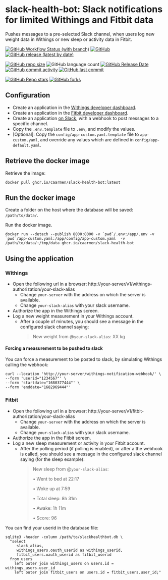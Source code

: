 # slack-health-bot: Slack notifications for limited Withings and Fitbit data

Pushes messages to a pre-selected Slack channel, when users log new weight data in Withings or new sleep or activity data in Fitbit.

[![GitHub Workflow Status (with branch)](https://img.shields.io/github/actions/workflow/status/caarmen/slack-health-bot/check.yml)](https://github.com/caarmen/slack-health-bot/actions/workflows/check.yml?query=branch%3Amain)
[![GitHub](https://img.shields.io/github/license/caarmen/slack-health-bot)](https://github.com/caarmen/slack-health-bot/blob/main/LICENSE)
[![GitHub release (latest by date)](https://img.shields.io/github/v/release/caarmen/slack-health-bot)](https://github.com/caarmen/slack-health-bot/releases)

[![GitHub repo size](https://img.shields.io/github/repo-size/caarmen/slack-health-bot)](https://github.com/caarmen/slack-health-bot/archive/refs/heads/main.zip)
![GitHub language count](https://img.shields.io/github/languages/count/caarmen/slack-health-bot)
[![GitHub Release Date](https://img.shields.io/github/release-date/caarmen/slack-health-bot)](https://github.com/caarmen/slack-health-bot/releases)
[![GitHub commit activity](https://img.shields.io/github/commit-activity/m/caarmen/slack-health-bot)](https://github.com/caarmen/slack-health-bot/commits/main)
[![GitHub last commit](https://img.shields.io/github/last-commit/caarmen/slack-health-bot)](https://github.com/caarmen/slack-health-bot/commits/main)

[![GitHub Repo stars](https://img.shields.io/github/stars/caarmen/slack-health-bot?style=social)](https://github.com/caarmen/slack-health-bot/stargazers)
[![GitHub forks](https://img.shields.io/github/forks/caarmen/slack-health-bot?style=social)](https://github.com/caarmen/slack-health-bot/forks)

## Configuration

* Create an application in the [Withings developer dashboard](https://developer.withings.com/dashboard/).
* Create an application in the [Fitbit developer dashboard](https://dev.fitbit.com/apps/).
* Create an application [on Slack](https://api.slack.com/apps), with a webhook to post messages to a specific channel.
* Copy the `.env.template` file to `.env`, and modify the values.
* [Optional]: Copy the `config/app-custom.yaml.template` file to `app-custom.yaml`, and override any values which are defined in `config/app-default.yaml`.

## Retrieve the docker image

Retrieve the image:
```
docker pull ghcr.io/caarmen/slack-health-bot:latest
```

## Run the docker image

Create a folder on the host where the database will be saved: `/path/to/data/`.

Run the docker image.

```
docker run --detach --publish 8000:8000 -v `pwd`/.env:/app/.env -v `pwd`/app-custom.yaml:/app/config/app-custom.yaml  -v /path/to/data/:/tmp/data ghcr.io/caarmen/slack-health-bot
```

## Using the application

### Withings
* Open the following url in a browser: http://your-server/v1/withings-authorization/your-slack-alias
  - Change `your-server` with the address on which the server is available.
  - Change `your-slack-alias` with your slack username.
* Authorize the app in the Withings screen.
* Log a new weight measurement in your Withings account.
  - After a couple of minutes, you should see a message in the configured slack channel saying:
    > New weight from @`your-slack-alias`: XX kg

#### Forcing a measurement to be pushed to slack
You can force a measurement to be posted to slack, by simulating Withings calling the webhook:
```
curl --location 'http://your-server/withings-notification-webhook/' \
--form 'userid="1234567"' \
--form 'startdate="1680377444"' \
--form 'enddate="1682969444"'
```

### Fitbit
* Open the following url in a browser: http://your-server/v1/fitbit-authorization/your-slack-alias
  - Change `your-server` with the address on which the server is available.
  - Change `your-slack-alias` with your slack username.
* Authorize the app in the Fitbit screen.
* Log a new sleep measurement or activity in your Fitbit account.
  - After the polling period (if polling is enabled), or after a the webhook is called,
    you should see a message in the configured slack channel saying (for the sleep example):
    > New sleep from @`your-slack-alias`:
    >
    > • Went to bed at 22:17
    >
    > • Woke up at 7:59
    >
    > • Total sleep: 8h 31m
    >
    > • Awake: 1h 11m
    >
    > • Score: 96

You can find your userid in the database file:
```
sqlite3 -header -column /path/to/slackhealthbot.db \
  "select
     slack_alias,
     withings_users.oauth_userid as withings_userid,
     fitbit_users.oauth_userid as fitbit_userid
  from users
    left outer join withings_users on users.id = withings_users.user_id
    left outer join fitbit_users on users.id = fitbit_users.user_id;"
```
